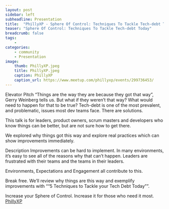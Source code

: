 ```yaml
---
layout: post
sidebar: left
subheadline: Presentation
title:  "PhillyXP - Sphere Of Control: Techniques To Tackle Tech-debt Today"
teaser: "Sphere Of Control: Techniques To Tackle Tech-debt Today"
breadcrumb: false
tags:
    - 
categories:
    - community
    - Presentation
image:
    thumb: PhillyXP.jpeg
    title: PhillyXP.jpeg
    caption: PhillyXP
    caption_url: https://www.meetup.com/phillyxp/events/299736453/
---
```

Elevator Pitch
“Things are the way they are because they got that way”, Gerry Weinberg tells us.
But what if they weren’t that way? What would need to happen for that to be true?
Tech-debt is one of the most prevalent, and problematic, issues most dev teams face.  There are solutions.

This talk is for leaders, product owners, scrum masters and developers who know things can be better, but are not sure how to get there.

We explored why things got this way and explore real practices which can show improvements immediately.

Description
Improvements can be hard to implement. In many environments, it’s easy to see all of the reasons why that can’t happen. Leaders are frustrated with their teams and the teams in their leaders.

Environments, Expectations and Engagement all contribute to this.

Break free. We’ll review why things are this way and exemplify improvements with ““5 Techniques to Tackle your Tech Debt Today””.

Increase your Sphere of Control. Increase it for those who need it most.
<a href="https://www.meetup.com/phillyxp/events/299736453/" target='new'>PhillyXP</a>
